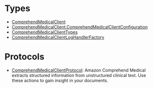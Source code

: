# Types

  - [ComprehendMedicalClient](/aws-sdk-swift/reference/0.x/AWSComprehendMedical/ComprehendMedicalClient)
  - [ComprehendMedicalClient.ComprehendMedicalClientConfiguration](/aws-sdk-swift/reference/0.x/AWSComprehendMedical/ComprehendMedicalClient_ComprehendMedicalClientConfiguration)
  - [ComprehendMedicalClientTypes](/aws-sdk-swift/reference/0.x/AWSComprehendMedical/ComprehendMedicalClientTypes)
  - [ComprehendMedicalClientLogHandlerFactory](/aws-sdk-swift/reference/0.x/AWSComprehendMedical/ComprehendMedicalClientLogHandlerFactory)

# Protocols

  - [ComprehendMedicalClientProtocol](/aws-sdk-swift/reference/0.x/AWSComprehendMedical/ComprehendMedicalClientProtocol):
    Amazon Comprehend Medical extracts structured information from unstructured clinical text. Use these actions to gain insight in your documents.
